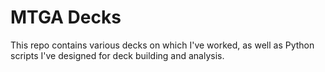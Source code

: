 # MTGA Decks

This repo contains various decks on which I've worked, as well as Python scripts I've designed for deck building and analysis.
